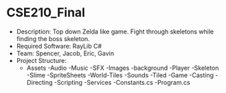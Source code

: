 # CSE210_Final
- Description: Top down Zelda like game. Fight through skeletons while finding the boss skeleton.
- Required Software: RayLib C#
- Team: Spencer, Jacob, Eric, Gavin
- Project Structure:
   - Assets
      -Audio
        -Music
        -SFX
      -Images
        -background
        -Player
        -Skeleton
        -Slime
        -SpriteSheets
        -World-Tiles
      -Sounds
      -Tiled
   -Game
     -Casting
     -Directing
     -Scripting
     -Services
   -Constants.cs
   -Program.cs
